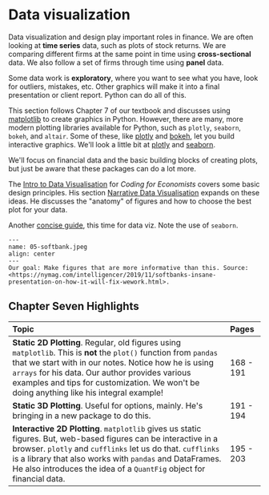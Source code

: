 # Data visualization

Data visualization and design play important roles in finance. We are often looking at **time series** data, such as plots of stock returns. We are comparing different firms at the same point in time using **cross-sectional** data. We also follow a set of firms through time using **panel** data. 

Some data work is **exploratory**, where you want to see what you have, look for outliers, mistakes, etc. Other graphics will make it into a final presentation or client report. Python can do all of this.

This section follows Chapter 7 of our textbook and discusses using [matplotlib](https://matplotlib.org) to create graphics in Python. However, there are many, more modern plotting libraries available for Python, such as `plotly`, `seaborn`, `bokeh`, and `altair`. Some of these, like [plotly](https://plotly.com) and [bokeh](https://bokeh.org), let you build interactive graphics. We'll look a little bit at [plotly](https://plotly.com/python/) and [seaborn](https://seaborn.pydata.org).

We'll focus on financial data and the basic building blocks of creating plots, but just be aware that these packages can do a lot more. 

The [Intro to Data Visualisation](https://aeturrell.github.io/coding-for-economists/vis-intro.html) for *Coding for Economists* covers some basic design principles. His section [Narrative Data Visualisation](https://aeturrell.github.io/coding-for-economists/vis-narrative.html) expands on these ideas. He discusses the "anatomy" of figures and how to choose the best plot for your data.

Another [concise guide](https://www.mit.edu/~amidi/teaching/data-science-tools/study-guide/data-visualization-with-python/), this time for data viz. Note the use of `seaborn`.


```{figure} ../images/05-softbank.jpeg
---
name: 05-softbank.jpeg
align: center
---
Our goal: Make figures that are more informative than this. Source: <https://nymag.com/intelligencer/2019/11/softbanks-insane-presentation-on-how-it-will-fix-wework.html>.
```


## Chapter Seven Highlights

| Topic         | Pages  |
| :-------------------------------------------------------------------------------------- | :--------- | 
| **Static 2D Plotting**. Regular, old figures using `matplotlib`. This is **not** the `plot()` function from `pandas` that we start with in our notes. Notice how he is using `arrays` for his data. Our author provides various examples and tips for customization. We won't be doing anything like his integral example!            | 168 - 191      | 
| **Static 3D Plotting**. Useful for options, mainly. He's bringing in a new package to do this. | 191 - 194    | 
| **Interactive 2D Plotting**. `matplotlib` gives us static figures. But, web-based figures can be interactive in a browser. `plotly` and `cufflinks` let us do that. `cufflinks` is a library that also works with `pandas` and DataFrames. He also introduces the idea of a `QuantFig` object for financial data.  | 195 - 203     | 


